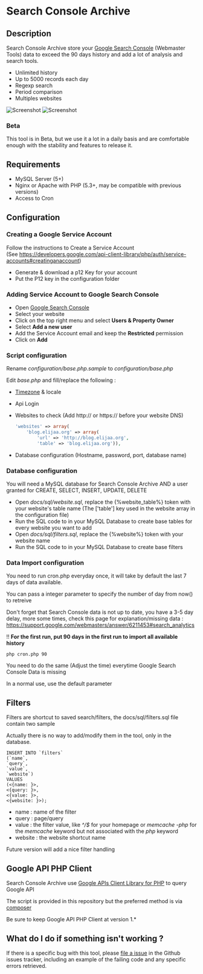 # Search Console Archive #

## Description ##

Search Console Archive store your [Google Search Console](https://www.google.com/webmasters) (Webmaster Tools) data to exceed the 90 days history and add a lot of analysis and search tools.

- Unlimited history
- Up to 5000 records each day
- Regexp search
- Period comparison
- Multiples websites

![Screenshot](http://blog.elijaa.org/wp-content/uploads/2016/09/demo.jpg)  ![Screenshot](http://blog.elijaa.org/wp-content/uploads/2016/09/demo2.jpg)

### Beta ###

This tool is in Beta, but we use it a lot in a daily basis and are comfortable enough with the stability and features to release it.

## Requirements ##
- MySQL Server (5+)
- Nginx or Apache with PHP (5.3+, may be compatible with previous versions)
- Access to Cron

## Configuration ##

### Creating a Google Service Account ###

Follow the instructions to Create a Service Account  
(See https://developers.google.com/api-client-library/php/auth/service-accounts#creatinganaccount)

- Generate & download a p12 Key for your account
- Put the P12 key in the configuration folder

### Adding Service Account to Google Search Console ###

- Open [Google Search Console](https://www.google.com/webmasters)
- Select your website
- Click on the top right menu and select **Users & Property Owner**
- Select **Add a new user**
- Add the Service Account email and keep the **Restricted** permission
- Click on **Add**

### Script configuration ###

Rename *configuration/base.php.sample* to *configuration/base.php*

Edit *base.php* and fill/replace the following :
- [Timezone](http://php.net/manual/en/timezones.php) & locale
- Api Login
- Websites to check (Add http:// or https:// before your website DNS)

    ```php
    'websites' => array(
        'blog.elijaa.org' => array(
            'url' => 'http://blog.elijaa.org',
            'table' => 'blog.elijaa.org')),
    ```
    
- Database configuration (Hostname, password, port, database name)


### Database configuration ###

You will need a MySQL database for Search Console Archive AND a user granted for CREATE, SELECT, INSERT, UPDATE, DELETE

- Open *docs/sql/website.sql*, replace the {%website_table%} token with your website's table name
(The ['table'] key used in the website array in the configuration file)
- Run the SQL code to in your MySQL Database to create base tables for every website you want to add
- Open *docs/sql/filters.sql*, replace the {%website%} token with your website name 
- Run the SQL code to in your MySQL Database to create base filters

### Data Import configuration ###

You need to run cron.php everyday once, it will take by default the last 7 days of data available.

You can pass a integer parameter to specify the number of day from now() to retreive

Don't forget that Search Console data is not up to date, you have a 3-5 day delay, more some times, check this page for explanation/missing data : https://support.google.com/webmasters/answer/6211453#search_analytics

!! **For the first run, put 90 days in the first run to import all available history**

    php cron.php 90

You need to do the same (Adjust the time) everytime Google Search Console Data is missing

In a normal use, use the default parameter

## Filters ##

Filters are shortcut to saved search/filters, the docs/sql/filters.sql file contain two sample

Actually there is no way to add/modify them in the tool, only in the database.

    INSERT INTO `filters`
    (`name`,
    `query`,
    `value`,
    `website`)
    VALUES
    (<{name: }>,
    <{query: }>,
    <{value: }>,
    <{website: }>);

- name : name of the filter
- query : page/query
- value : the filter value, like *^/$* for your homepage or *memcache -php* for the *memcache* keyword but not associated with the *php* keyword
- website : the website shortcut name

Future version will add a nice filter handling

## Google API PHP Client ##
Search Console Archive use [Google APIs Client Library for PHP](https://github.com/google/google-api-php-client) to query Google API

The script is provided in this repository but the preferred method is via [composer](https://getcomposer.org)

Be sure to keep Google API PHP Client at version 1.*

##  What do I do if something isn't working ? ##
If there is a specific bug with this tool, please [file a issue](https://github.com/OuestFrance-Multimedia/Search-Console-Archive/issues) in the Github issues tracker, including an example of the failing code and any specific errors retrieved.
